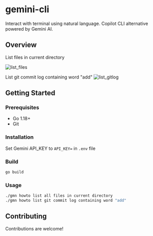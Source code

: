 # gemini-cli

Interact with terminal using natural language. Copilot CLI alternative powered by Gemini AI.

## Overview

List files in current directory

![list_files](https://i.giphy.com/media/v1.Y2lkPTc5MGI3NjExNXBoNTB2anJ0bG93NnQxbmQ0aDJoNDZ6dmVzc296aGx2MGs0YjR3ZSZlcD12MV9pbnRlcm5hbF9naWZfYnlfaWQmY3Q9Zw/0jIRnFgVaaMchwo5J2/giphy.gif)

List git commit log containing word "add"
![list_gitlog](https://i.giphy.com/media/v1.Y2lkPTc5MGI3NjExYWJqYmV4NDE3djduMXFwYnRyY2V0NTMxYnJ2NjNocm1yNmprbXpsMyZlcD12MV9pbnRlcm5hbF9naWZfYnlfaWQmY3Q9Zw/opj7IaocmZ4OzV4vCB/giphy.gif)

## Getting Started

### Prerequisites

- Go 1.18+
- Git

### Installation

Set Gemini API_KEY to `API_KEY=` in `.env` file

### Build

```bash
go build
```

### Usage

```bash
./gmn howto list all files in current directory
./gmn howto list git commit log containing word "add"
```

## Contributing

Contributions are welcome!
